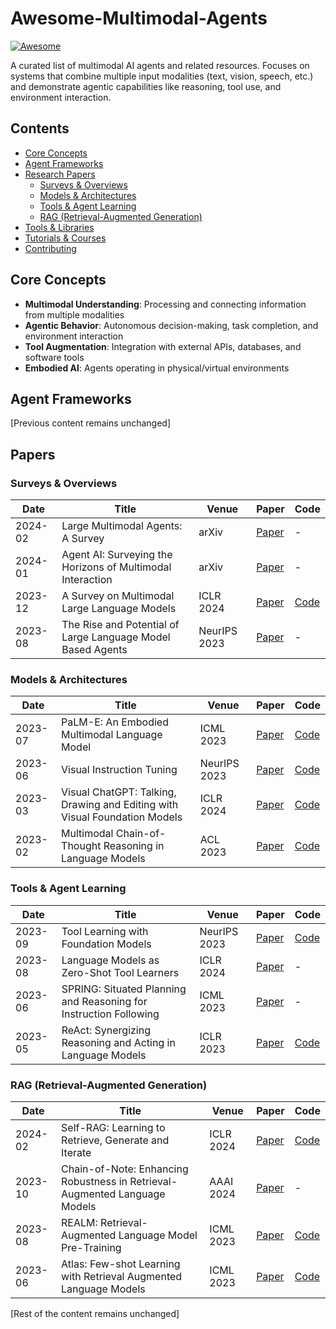 # Awesome-Multimodal-Agents

[![Awesome](https://awesome.re/badge.svg)](https://awesome.re)

A curated list of multimodal AI agents and related resources. Focuses on systems that combine multiple input modalities (text, vision, speech, etc.) and demonstrate agentic capabilities like reasoning, tool use, and environment interaction.

## Contents
- [Core Concepts](#core-concepts)
- [Agent Frameworks](#agent-frameworks)
- [Research Papers](#papers)
  - [Surveys & Overviews](#surveys--overviews)
  - [Models & Architectures](#models--architectures)
  - [Tools & Agent Learning](#tools--agent-learning)
  - [RAG (Retrieval-Augmented Generation)](#rag-retrieval-augmented-generation)
- [Tools & Libraries](#tools--libraries)
- [Tutorials & Courses](#tutorials--courses)
- [Contributing](#contributing)

## Core Concepts
- **Multimodal Understanding**: Processing and connecting information from multiple modalities
- **Agentic Behavior**: Autonomous decision-making, task completion, and environment interaction
- **Tool Augmentation**: Integration with external APIs, databases, and software tools
- **Embodied AI**: Agents operating in physical/virtual environments

## Agent Frameworks
[Previous content remains unchanged]

## Papers

### Surveys & Overviews
| Date       | Title                                                                 | Venue          | Paper | Code |
|------------|-----------------------------------------------------------------------|----------------|-------|------|
| 2024-02    | Large Multimodal Agents: A Survey                                     | arXiv          | [Paper](https://arxiv.org/abs/2402.15116) | - |
| 2024-01    | Agent AI: Surveying the Horizons of Multimodal Interaction            | arXiv          | [Paper](https://arxiv.org/abs/2401.03568) | - |
| 2023-12    | A Survey on Multimodal Large Language Models                          | ICLR 2024      | [Paper](https://arxiv.org/abs/2311.00201) | [Code](https://github.com/BradyFU/Awesome-Multimodal-Large-Language-Models) |
| 2023-08    | The Rise and Potential of Large Language Model Based Agents           | NeurIPS 2023   | [Paper](https://arxiv.org/abs/2309.07864) | - |

### Models & Architectures
| Date       | Title                                                                 | Venue          | Paper | Code |
|------------|-----------------------------------------------------------------------|----------------|-------|------|
| 2023-07    | PaLM-E: An Embodied Multimodal Language Model                         | ICML 2023      | [Paper](https://arxiv.org/abs/2303.03378) | [Code](https://github.com/google-research/palm-e) |
| 2023-06    | Visual Instruction Tuning                                             | NeurIPS 2023   | [Paper](https://arxiv.org/abs/2304.08485) | [Code](https://github.com/haotian-liu/LLaVA) |
| 2023-03    | Visual ChatGPT: Talking, Drawing and Editing with Visual Foundation Models | ICLR 2024  | [Paper](https://arxiv.org/abs/2303.04671) | [Code](https://github.com/microsoft/visual-chatgpt) |
| 2023-02    | Multimodal Chain-of-Thought Reasoning in Language Models              | ACL 2023       | [Paper](https://arxiv.org/abs/2302.00923) | [Code](https://github.com/amazon-research/mm-cot) |

### Tools & Agent Learning
| Date       | Title                                                                 | Venue          | Paper | Code |
|------------|-----------------------------------------------------------------------|----------------|-------|------|
| 2023-09    | Tool Learning with Foundation Models                                  | NeurIPS 2023   | [Paper](https://arxiv.org/abs/2304.08354) | [Code](https://github.com/OpenBMB/ToolBench) |
| 2023-08    | Language Models as Zero-Shot Tool Learners                           | ICLR 2024      | [Paper](https://arxiv.org/abs/2308.00676) | - |
| 2023-06    | SPRING: Situated Planning and Reasoning for Instruction Following     | ICML 2023      | [Paper](https://arxiv.org/abs/2305.11346) | - |
| 2023-05    | ReAct: Synergizing Reasoning and Acting in Language Models           | ICLR 2023      | [Paper](https://arxiv.org/abs/2210.03629) | [Code](https://github.com/ysymyth/ReAct) |

### RAG (Retrieval-Augmented Generation)
| Date       | Title                                                                 | Venue          | Paper | Code |
|------------|-----------------------------------------------------------------------|----------------|-------|------|
| 2024-02    | Self-RAG: Learning to Retrieve, Generate and Iterate                  | ICLR 2024      | [Paper](https://arxiv.org/abs/2310.11511) | [Code](https://github.com/AkariAsai/self-rag) |
| 2023-10    | Chain-of-Note: Enhancing Robustness in Retrieval-Augmented Language Models | AAAI 2024  | [Paper](https://arxiv.org/abs/2311.09210) | - |
| 2023-08    | REALM: Retrieval-Augmented Language Model Pre-Training               | ICML 2023      | [Paper](https://arxiv.org/abs/2002.08909) | [Code](https://github.com/google-research/language/tree/master/language/realm) |
| 2023-06    | Atlas: Few-shot Learning with Retrieval Augmented Language Models    | ICML 2023      | [Paper](https://arxiv.org/abs/2208.03299) | [Code](https://github.com/facebookresearch/atlas) |

[Rest of the content remains unchanged]
